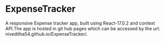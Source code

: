 # ExpenseTracker

A responsive Expense tracker app, built using React-17.0.2 and context API.The app is hosted in git hub pages which can be accessed by the url: niveditha54.github.io/ExpenseTracker/.




